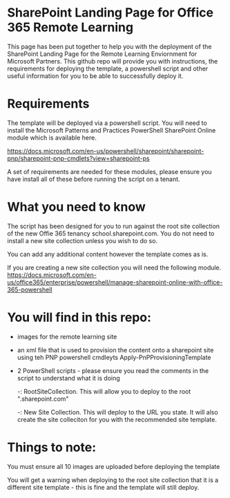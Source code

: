 # SharePoint Landing Page for Office 365 Remote Learning

This page has been put together to help you with the deployment of the SharePoint Landing Page for the Remote Learning Enviornment for Microsoft Partners.  This github repo will provide you with instructions, the requirements for deploying the template, a powershell script and other useful information for you to be able to successfully deploy it.

# Requirements

The template will be deployed via a powershell script.  You will need to install the Microsoft Patterns and Practices PowerShell SharePoint Online module which is available here.

https://docs.microsoft.com/en-us/powershell/sharepoint/sharepoint-pnp/sharepoint-pnp-cmdlets?view=sharepoint-ps

A set of requirements are needed for these modules, please ensure you have install all of these before running the script on a tenant.

# What you need to know

The script has been designed for you to run against the root site collection of the new Offie 365 tenancy school.sharepoint.com.  You do not need to install a new site collection unless you wish to do so. 

You can add any additional content however the template comes as is.

If you are creating a new site collection you will need the following module.
https://docs.microsoft.com/en-us/office365/enterprise/powershell/manage-sharepoint-online-with-office-365-powershell

# You will find in this repo:
- images for the remote learning site

- an xml file that is used to provision the content onto a sharepoint site using teh PNP powershell cmdleyts Apply-PnPProvisioningTemplate

- 2 PowerShell scripts - please ensure you read the comments in the script to understand what it is doing

  -: RootSiteCollection.  This will allow you to deploy to the root ".sharepoint.com"

  -: New Site Collection. This will deploy to the URL you state.  It will also create the site colleciton for you with the recommended site template.
  
 # Things to note:
 
 You must ensure all 10 images are uploaded before deploying the template
 
 You will get a warning when deploying to the root site collection that it is a different site template - this is fine and the template will still deploy.
